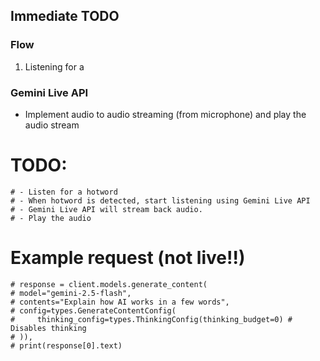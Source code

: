 ## Immediate TODO

### Flow

1. Listening for a

### Gemini Live API

- Implement audio to audio streaming (from microphone) and play the audio stream

# TODO:
    # - Listen for a hotword
    # - When hotword is detected, start listening using Gemini Live API
    # - Gemini Live API will stream back audio.
    # - Play the audio
    
# Example request (not live!!)
    # response = client.models.generate_content(
    # model="gemini-2.5-flash",
    # contents="Explain how AI works in a few words",
    # config=types.GenerateContentConfig(
    #     thinking_config=types.ThinkingConfig(thinking_budget=0) # Disables thinking
    # )),
    # print(response[0].text)